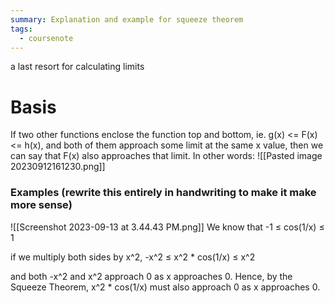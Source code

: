 ```yaml
---
summary: Explanation and example for squeeze theorem
tags:
  - coursenote
---
```

a last resort for calculating limits

# Basis
If two other functions enclose the function top and bottom, ie. g(x) <= F(x) <= h(x), and both of them approach some limit at the same x value, then we can say that F(x) also approaches that limit. In other words:
![[Pasted image 20230912161230.png]]
### Examples (rewrite this entirely in handwriting to make it make more sense)
![[Screenshot 2023-09-13 at 3.44.43 PM.png]]
We know that
-1 ≤ cos(1/x) ≤ 1

if we multiply both sides by x^2,
-x^2 ≤ x^2 * cos(1/x) ≤ x^2

and both -x^2 and x^2 approach 0 as x approaches 0. 
Hence, by the Squeeze Theorem, x^2 * cos(1/x) must also approach 0 as x approaches 0.